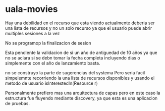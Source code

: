 # uala-movies

Hay una debilidad en el recurso que esta viendo actualmente deberia ser una lista de recursos y no un solo recurso
ya que el usuario puede abrir multiples sesiones a la vez

No se programop la finalizacion de sesion

Esta pendiente la validacion de si un año de antiguedad de 10 años ya que no se aclara si se debn tomar la fecha completa incluyendo dias o simplemente con el año de lanzamiento basta.

no se construyo la parte de sugerencias del systema
Pero seria facil simpelemnte recorriendo la una lista de recursos disponibles y usando el metodo de usuario isInterestedIn(Resource r)

Personalmente prefiero mas una arquitectura de capas pero en este caso la estructura fue fluyendo mediante discovery, ya que esta es una aplicacion de pruebas.
